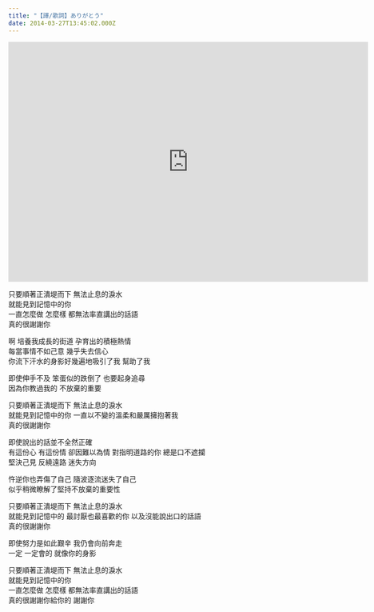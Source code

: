 ```yaml
---
title: "【譯/歌詞】ありがとう"
date: 2014-03-27T13:45:02.000Z
---
```


<iframe width="720" height="480" src="https://www.youtube.com/embed/IXAUuqs1_2U" frameborder="0" allow="accelerometer; autoplay; clipboard-write; encrypted-media; gyroscope; picture-in-picture" allowfullscreen></iframe>

只要順著正潰堤而下 無法止息的淚水
<br>就能見到記憶中的你
<br>一直怎麼做 怎麼樣 都無法率直講出的話語
<br>真的很謝謝你

啊 培養我成長的街道 孕育出的積極熱情
<br>每當事情不如己意 幾乎失去信心
<br>你流下汗水的身影好幾遍地吸引了我 幫助了我

即使伸手不及 笨蛋似的跌倒了 也要起身追尋
<br>因為你教過我的 不放棄的重要

只要順著正潰堤而下 無法止息的淚水
<br>就能見到記憶中的你 一直以不變的溫柔和嚴厲擁抱著我
<br>真的很謝謝你

即使說出的話並不全然正確
<br>有這份心 有這份情 卻因難以為情 對指明道路的你 總是口不遮攔
<br>堅決己見 反繞遠路 迷失方向

忤逆你也弄傷了自己 隨波逐流迷失了自己
<br>似乎稍微瞭解了堅持不放棄的重要性

只要順著正潰堤而下 無法止息的淚水
<br>就能見到記憶中的 最討厭也最喜歡的你 以及沒能說出口的話語
<br>真的很謝謝你

即使努力是如此艱辛 我仍會向前奔走
<br>一定 一定會的 就像你的身影

只要順著正潰堤而下 無法止息的淚水
<br>就能見到記憶中的你
<br>一直怎麼做 怎麼樣 都無法率直講出的話語
<br>真的很謝謝你給你的 謝謝你
